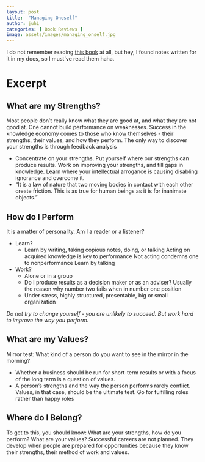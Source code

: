```yaml
---
layout: post
title:  "Managing Oneself"
author: juhi
categories: [ Book Reviews ]
image: assets/images/managing_onself.jpg
---
```

I do not remember reading [this book](https://www.goodreads.com/book/show/2477223.Managing_Oneself) at all, but hey, I found notes written for it in my docs, so I must've read them haha.

# Excerpt
## What are my Strengths?
Most people don’t really know what they are good at, and what they are not good at. One cannot build performance on weaknesses. Success in the knowledge economy comes to those who know themselves - their strengths, their values, and how they perform. The only way to discover your strengths is through feedback analysis
- Concentrate on your strengths. Put yourself where our strengths can produce results.
Work on improving your strengths, and fill gaps in knowledge.
Learn where your intellectual arrogance is causing disabling ignorance and overcome it.
- “It is a law of nature that two moving bodies in contact with each other create friction. This is as true for human beings as it is for inanimate objects.”

## How do I Perform
It is  a matter of personality. Am I a reader or a listener?
- Learn?
	- Learn by writing, taking copious notes, doing, or talking
Acting on acquired knowledge is key to performance
Not acting condemns one to nonperformance
Learn by talking
- Work?
	- Alone or in a group
	- Do I produce results as a decision maker or as an adviser? Usually the reason why number two fails when in number one position
	- Under stress, highly structured, presentable, big or small organization

_Do not try to change yourself - you are unlikely to succeed. But work hard to improve the way you perform._

## What are my Values?
Mirror test: What kind of a person do you want to see in the mirror in the morning?
 - Whether a business should be run for short-term results or with a focus of the long term is a question of values.
- A person’s strengths and the way the person performs rarely conflict. Values, in that case, should be the ultimate test. Go for fulfilling roles rather than happy roles

## Where do I Belong?
To get to this, you should know: What are your strengths, how do you perform? What are your values?
Successful careers are not planned. They develop when people are prepared for opportunities because they know their strengths, their method of work and values.

